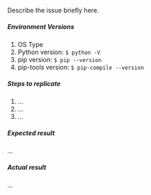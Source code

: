 Describe the issue briefly here.

##### Environment Versions

1. OS Type
1. Python version: `$ python -V`
1. pip version:  `$ pip --version`
1. pip-tools version: `$ pip-compile --version`

##### Steps to replicate

1. ...
1. ...
1. ...

##### Expected result

...

##### Actual result

...
